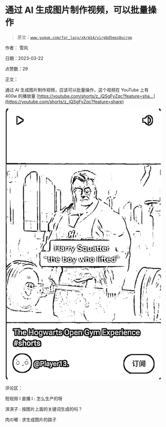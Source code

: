 # 通过 AI 生成图片制作视频，可以批量操作

> 原文：[`www.yuque.com/for_lazy/xkrm14/virgbd5eps8ucrgp`](https://www.yuque.com/for_lazy/xkrm14/virgbd5eps8ucrgp)

作者： 雪风

日期：2023-03-22

点赞数：29

正文：

通过 AI 生成图片制作视频，应该可以批量操作，这个视频在 YouTube 上有 400w 的播放量 [https://youtube.com/shorts/z_jQSgFyZqc?feature=sha...](https://youtube.com/shorts/z_jQSgFyZqc?feature=share)

![](img/927c3834f5a20b4b9a57a1c7bd3ba438.png)

评论区：

短视频 I 直播 I : 怎么生产的呀

淇淇子 : 按图片上面的关键词生成的吗？

肉の嘟 : 求生成图片的路子



